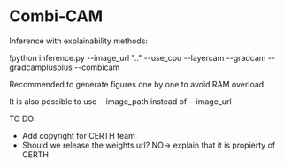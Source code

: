 # Combi-CAM

Inference with explainability methods:

!python inference.py --image_url ".." --use_cpu --layercam --gradcam --gradcamplusplus --combicam

Recommended to generate figures one by one to avoid RAM overload

It is also possible to use --image_path instead of --image_url


TO DO:
- Add copyright for CERTH team
- Should we release the weights url? NO-> explain that it is propierty of CERTH
